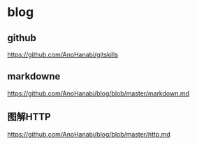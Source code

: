 # blog

## github
https://github.com/AnoHanabi/gitskills

## markdowne
https://github.com/AnoHanabi/blog/blob/master/markdown.md

## 图解HTTP

https://github.com/AnoHanabi/blog/blob/master/http.md